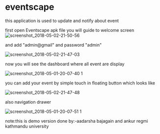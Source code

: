 # eventscape
this application is used to update and notify about event

first open Eventscape apk file you will guide to welcome screen
![screenshot_2018-05-02-21-50-56](https://user-images.githubusercontent.com/35558616/39535447-a0731992-4e53-11e8-90c8-42b82d8e6f7f.png)

and add "admin@gmail" and password "admin" 


![screenshot_2018-05-02-21-47-03](https://user-images.githubusercontent.com/35558616/39535585-04b29dc4-4e54-11e8-85b4-e4ae4ff06f6a.png)

now you will see the dashboard where all event are display 

![screenshot_2018-05-01-20-07-40 1](https://user-images.githubusercontent.com/35558616/39535739-6c4f7ede-4e54-11e8-9c18-901d1c6ddaed.png)


you can add your event by simple touch in floating button which looks like

![screenshot_2018-05-02-21-47-48](https://user-images.githubusercontent.com/35558616/39535953-efcaeee2-4e54-11e8-9e49-5733fd931867.png)

also navigation drawer

![screenshot_2018-05-01-20-07-51 1](https://user-images.githubusercontent.com/35558616/39535748-72d160b0-4e54-11e8-9a57-a40ca84517e1.png)


note:this is demo version
done by:-aadarsha bajagain and
         ankur regmi
         kathmandu university

